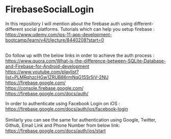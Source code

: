 # FirebaseSocialLogin
In this repository I will mention about the firebase auth using different-different social platforms. Tutorials which can help you setup firebase : <br> https://www.udemy.com/ios-11-app-development-bootcamp/learn/v4/t/lecture/8440208?start=0 <br> 


<br> Do follow up with the below links in order to achieve the auth process : <br>
https://www.quora.com/What-is-the-difference-between-SQLite-Database-and-Firebase-for-Android-development <br>
https://www.youtube.com/playlist?list=PLMRqhzcHGw1ZRUB86rmNqG15Sr5jV-2NU <br>
https://firebase.google.com/ <br>
https://console.firebase.google.com/ <br>
https://firebase.google.com/docs/auth/ <br>

In order to authenticate using Facebook Login on iOS : <br>
https://firebase.google.com/docs/auth/ios/facebook-login <br><br>
Similarly you can see the same for authentication using Google, Twitter, Github, Email Link and Phone Number from below link: <br> https://firebase.google.com/docs/auth/ios/start 
  
  
  




  
